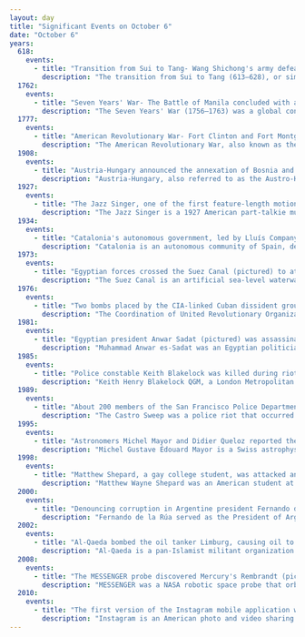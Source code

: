 ```yaml
---
layout: day
title: "Significant Events on October 6"
date: "October 6"
years:
  618:
    events:
      - title: "Transition from Sui to Tang- Wang Shichong's army defeated Li Mi's forces at the Battle of Yanshi, allowing Wang to consolidate power and soon depose China's Sui dynasty."
        description: "The transition from Sui to Tang (613–628), or simply the Sui-Tang transition, was the period of Chinese history between the end of the Sui dynasty and the start of the Tang dynasty. The Sui dynasty's territories were carved into a handful of short-lived states by its officials, generals, and agrarian rebel leaders. A process of elimination and annexation followed that ultimately culminated in the consolidation of the Tang dynasty by the former Sui general Li Yuan. Near the end of the Sui, Li Yuan installed the puppet child emperor Yang You. Li later executed Yang and proclaimed himself emperor of the new Tang dynasty."
  1762:
    events:
      - title: "Seven Years' War- The Battle of Manila concluded with a British victory over Spain, leading to a twenty-month occupation."
        description: "The Seven Years' War (1756–1763) was a global conflict involving most of the European great powers, fought primarily in Europe and the Americas. One of the opposing alliances was led by Great Britain and Prussia. The other alliance was led by France and Austria, backed by Spain, Saxony, Sweden, and Russia. The French and Indian War (1754–1763), the Anglo-Spanish War (1762–1763), and the Spanish–Portuguese War (1762–1763) were all parts of the Seven Years' War."
  1777:
    events:
      - title: "American Revolutionary War- Fort Clinton and Fort Montgomery were captured by British forces under Sir Henry Clinton, dismantling the Hudson River Chains."
        description: "The American Revolutionary War, also known as the Revolutionary War or American War of Independence, was an armed conflict that comprised the final eight years of the broader American Revolution, in which American Patriot forces organized as the Continental Army and commanded by George Washington defeated the British Army. The conflict was fought in North America, the Caribbean, and the Atlantic Ocean. The war ended with the Treaty of Paris (1783), which resulted in the establishment of the United States of America as an independent nation, which was recognized by Great Britain and other nations of the world."
  1908:
    events:
      - title: "Austria-Hungary announced the annexation of Bosnia and Herzegovina, causing a crisis that permanently damaged the country's relations with the Russian Empire and the Kingdom of Serbia."
        description: "Austria-Hungary, also referred to as the Austro-Hungarian Empire, the Dual Monarchy or the Habsburg Monarchy, was a multi-national constitutional monarchy in Central Europe between 1867 and 1918. A military and diplomatic alliance, it consisted of two sovereign states with a single monarch who was titled both Emperor of Austria and King of Hungary. Austria-Hungary constituted the last phase in the constitutional evolution of the Habsburg monarchy- it was formed with the Austro-Hungarian Compromise of 1867 in the aftermath of the Austro-Prussian War, following wars of independence by Hungary in opposition to Habsburg rule. It was dissolved shortly after Hungary terminated the union with Austria in 1918."
  1927:
    events:
      - title: "The Jazz Singer, one of the first feature-length motion pictures with a synchronized recorded music score, was released."
        description: "The Jazz Singer is a 1927 American part-talkie musical drama film directed by Alan Crosland and produced by Warner Bros. Pictures. It is the first feature-length motion picture with both synchronized recorded music and lip-synchronous singing and speech. Its release heralded the commercial ascendance of sound films and effectively marked the end of the silent film era with the Vitaphone sound-on-disc system, featuring six songs performed by Al Jolson. Based on the 1925 play of the same title by Samson Raphaelson, the plot was adapted from his short story 'The Day of Atonement'."
  1934:
    events:
      - title: "Catalonia's autonomous government, led by Lluís Companys (pictured), declared a general strike, an armed insurgency, and the establishment of the Catalan State in reaction to the inclusion of conservatives in the Spanish republican regime."
        description: "Catalonia is an autonomous community of Spain, designated as a nationality by its Statute of Autonomy. Most of its territory is situated on the northeast of the Iberian Peninsula, to the south of the Pyrenees mountain range. Catalonia is administratively divided into four provinces or eight vegueries (regions), which are in turn divided into 43 comarques. The capital and largest city, Barcelona, is the second-most populous municipality in Spain and the fifth-most populous urban area in the European Union."
  1973:
    events:
      - title: "Egyptian forces crossed the Suez Canal (pictured) to attack occupying Israeli forces at the Bar Lev Line, starting the Yom Kippur War."
        description: "The Suez Canal is an artificial sea-level waterway in Egypt, connecting the Mediterranean Sea to the Red Sea through the Isthmus of Suez and dividing Africa and Asia. The 193.30-kilometre-long (120.11 mi) canal is a key trade route between Europe and Asia."
  1976:
    events:
      - title: "Two bombs placed by the CIA-linked Cuban dissident group Coordination of United Revolutionary Organizations exploded on Cubana Flight 455, killing all 73 people aboard."
        description: "The Coordination of United Revolutionary Organizations was a militant group responsible for a number of terrorist activities directed at the Cuban government following the Cuban Revolution. The United States government provided them with extensive financial and logistical support throughout their existence. It was founded by a group that included Orlando Bosch and Luis Posada Carriles, both of whom worked with the CIA at various times, and was composed chiefly of Cuban exiles opposed to the Castro government. It was formed in 1976 as an umbrella group for a number of anti-Castro militant groups. Its activities included a number of bombings and assassinations, including the killing of human-rights activist Orlando Letelier in Washington, D.C., and the bombing of Cubana Flight 455 which killed 73 people."
  1981:
    events:
      - title: "Egyptian president Anwar Sadat (pictured) was assassinated while attending a parade in Cairo to mark the eighth anniversary of the Crossing of the Bar Lev Line at the start of the 1973 Arab-Israeli War."
        description: "Muhammad Anwar es-Sadat was an Egyptian politician and military officer who served as the third president of Egypt, from 15 October 1970 until his assassination by fundamentalist army officers on 6 October 1981. Sadat was a senior member of the Free Officers who overthrew King Farouk I in the Egyptian Revolution of 1952, and a close confidant of President Gamal Abdel Nasser, under whom he served as vice president twice and whom he succeeded as president in 1970. In 1978, Sadat and Menachem Begin, Prime Minister of Israel, signed a peace treaty in cooperation with United States President Jimmy Carter, for which they were recognized with the Nobel Peace Prize."
  1985:
    events:
      - title: "Police constable Keith Blakelock was killed during rioting in the Broadwater Farm housing estate in Tottenham, London."
        description: "Keith Henry Blakelock QGM, a London Metropolitan Police constable, was murdered on 6 October 1985 during the Broadwater Farm riot in Tottenham, north London. The riot broke out after Cynthia Jarrett died of heart failure during a police search of her home, and took place against a backdrop of unrest in several English cities and a breakdown of relations between the police and some people in the black community."
  1989:
    events:
      - title: "About 200 members of the San Francisco Police Department instigated a police riot in the Castro following a peaceful protest held by the political group ACT UP."
        description: "The Castro Sweep was a police riot that occurred in the Castro District of San Francisco on the evening of October 6, 1989. The riot, by about 200 members of the San Francisco Police Department (SFPD), followed a protest held by ACT UP, a militant direct action group responding to the concerns of people with AIDS."
  1995:
    events:
      - title: "Astronomers Michel Mayor and Didier Queloz reported the discovery of a planet orbiting 51 Pegasi as the first known exoplanet around a main-sequence star."
        description: "Michel Gustave Édouard Mayor is a Swiss astrophysicist and professor emeritus at the University of Geneva's Department of Astronomy. He formally retired in 2007, but remains active as a researcher at the Observatory of Geneva. He is co-laureate of the 2019 Nobel Prize in Physics along with Jim Peebles and Didier Queloz, and the winner of the 2010 Viktor Ambartsumian International Prize and the 2015 Kyoto Prize."
  1998:
    events:
      - title: "Matthew Shepard, a gay college student, was attacked and fatally wounded near Laramie, Wyoming, U.S., dying six days later."
        description: "Matthew Wayne Shepard was an American student at the University of Wyoming who was beaten, tortured, and left to die near Laramie on October 6, 1998. He was transported by rescuers to Poudre Valley Hospital in Fort Collins, Colorado, where he died six days later from severe head injuries sustained during the attack."
  2000:
    events:
      - title: "Denouncing corruption in Argentine president Fernando de la Rúa's administration and the Senate, Vice President Carlos Álvarez resigned."
        description: "Fernando de la Rúa served as the President of Argentina from 1999 until his resignation in 2001. A member of the Radical Civic Union, he previously served as national senator for Buenos Aires across non-consecutive terms from 1973 to 1996, national deputy for Buenos Aires from 1991 to 1992, the first Chief of Government of Buenos Aires between 1996 and 1999, and President of the National Committee of the Radical Civic Union from 1997 to 1999."
  2002:
    events:
      - title: "Al-Qaeda bombed the oil tanker Limburg, causing oil to leak into the Gulf of Aden."
        description: "Al-Qaeda is a pan-Islamist militant organization led by Sunni jihadists who self-identify as a vanguard spearheading a global Islamist revolution to unite the Muslim world under a supra-national Islamic caliphate. Its membership is mostly composed of Arabs but also includes people from other ethnic groups. Al-Qaeda has mounted attacks on civilian, economic and military targets of the U.S. and its allies; such as the 1998 US embassy bombings, the USS Cole bombing, and the September 11 attacks."
  2008:
    events:
      - title: "The MESSENGER probe discovered Mercury's Rembrandt (pictured) – the second largest impact crater on the planet."
        description: "MESSENGER was a NASA robotic space probe that orbited the planet Mercury between 2011 and 2015, studying Mercury's chemical composition, geology, and magnetic field. The name is a backronym for Mercury Surface, Space Environment, Geochemistry, and Ranging, and a reference to the messenger god Mercury from Roman mythology."
  2010:
    events:
      - title: "The first version of the Instagram mobile application was released for iOS devices."
        description: "Instagram is an American photo and video sharing social networking service owned by Meta Platforms. It allows users to upload media that can be edited with filters, be organized by hashtags, and be associated with a location via geographical tagging. Posts can be shared publicly or with preapproved followers. Users can browse other users' content by tags and locations, view trending content, like photos, and follow other users to add their content to a personal feed. A Meta-operated image-centric social media platform, it is available on iOS, Android, Windows 10, and the web. Users can take photos and edit them using built-in filters and other tools, then share them on other social media platforms like Facebook. It supports 32 languages including English, Hindi, Spanish, French, Korean, and Japanese."
---
```

